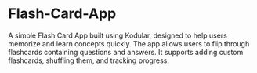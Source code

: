 # Flash-Card-App
A simple Flash Card App built using Kodular, designed to help users memorize and learn concepts quickly. The app allows users to flip through flashcards containing questions and answers. It supports adding custom flashcards, shuffling them, and tracking progress.
